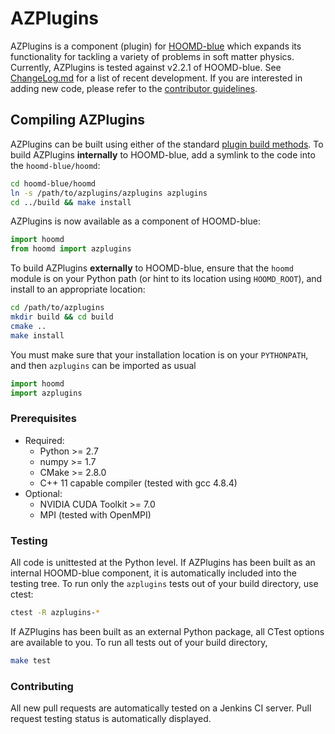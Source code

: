 # AZPlugins

AZPlugins is a component (plugin) for [HOOMD-blue](http://glotzerlab.engin.umich.edu/hoomd-blue)
which expands its functionality for tackling a variety of problems in soft matter physics.
Currently, AZPlugins is tested against v2.2.1 of HOOMD-blue. See [ChangeLog.md](ChangeLog.md) for
a list of recent development. If you are interested in adding new code, please refer to the
[contributor guidelines](CONTRIBUTING.md).

## Compiling AZPlugins

AZPlugins can be built using either of the standard [plugin build methods](http://hoomd-blue.readthedocs.io/en/stable/developer.html).
To build AZPlugins **internally** to HOOMD-blue, add a symlink to the code into the `hoomd-blue/hoomd`:

```bash
cd hoomd-blue/hoomd
ln -s /path/to/azplugins/azplugins azplugins
cd ../build && make install
```

AZPlugins is now available as a component of HOOMD-blue:

```python
import hoomd
from hoomd import azplugins
```

To build AZPlugins **externally** to HOOMD-blue, ensure that the `hoomd` module is on your Python path
(or hint to its location using `HOOMD_ROOT`), and install to an appropriate location:

```bash
cd /path/to/azplugins
mkdir build && cd build
cmake ..
make install
```

You must make sure that your installation location is on your `PYTHONPATH`, and then `azplugins` can
be imported as usual

```python
import hoomd
import azplugins
```

### Prerequisites

 * Required:
     * Python >= 2.7
     * numpy >= 1.7
     * CMake >= 2.8.0
     * C++ 11 capable compiler (tested with gcc 4.8.4)
 * Optional:
     * NVIDIA CUDA Toolkit >= 7.0
     * MPI (tested with OpenMPI)

### Testing

All code is unittested at the Python level. If AZPlugins has been built as an internal HOOMD-blue component,
it is automatically included into the testing tree. To run only the `azplugins` tests out of your build
directory, use ctest:

```bash
ctest -R azplugins-*
```

If AZPlugins has been built as an external Python package, all CTest options are available to you.
To run all tests out of your build directory,

```bash
make test
```

### Contributing

All new pull requests are automatically tested on a Jenkins CI server.
Pull request testing status is automatically displayed.
